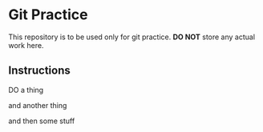 # Git Practice

This repository is to be used only for git practice. **DO NOT** store any actual work here. 






## Instructions


DO a thing

and another thing 

and then some stuff
